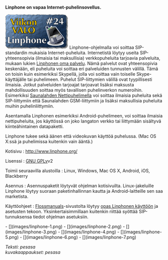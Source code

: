 <!--
Title: Linphone
Week: 1x24
Number: 24
Date: 2011/06/12
Pageimage: valo24-Linphone.png
Tags: Linux,Mac OS X,Windows,Android,iOS,Blackberry,Internet,Viestintä
-->

**Linphone on vapaa Internet-puhelinsovellus.**

![](images/valo24-Linphone.png "fig:valo24-Linphone.png") Linphone-ohjelmalla
voi soittaa SIP-standardin mukaisia Internet-puheluita. Internetistä
löytyy useita SIP-yhteensopivia (ilmaisia tai maksullisia)
verkkopuheluita tarjoavia palveluita, mukaan lukien [Linphonen oma
palvelu](http://www.linphone.org/eng/linphone/register-a-linphone-account.html).
Nämä palvelut ovat yhteensopivia keskenään, eli puheluita voi soittaa
eri palveluiden tunnusten välillä. Tämä on toisin kuin esimerkiksi
Skypellä, jolla voi soittaa vain toiselle Skype-käyttäjälle tai
puhelimeen. Puhelut SIP-liittymien välillä ovat tyypillisesti ilmaisia.
Jotkut palveluiden tarjoajat tarjoavat lisäksi maksusta mahdollisuuden
soittaa myös tavallisen puhelinverkon numeroihin. Esimerkiksi
[Saunalahden Nettipuhelimella](http://saunalahti.fi/nettipuhelin/) voi
soittaa ilmaisia puheluita sekä SIP-liittymiin että Saunalahden
GSM-liittymiin ja lisäksi maksullisia puheluita muihin
puhelinliittymiin.

Asentamalla Linphonen esimerkiksi Android-puhelimeen, voi soittaa
ilmaisia nettipuheluita, jos käyttössä on joko langaton verkko tai
liittymään sisältyvä kiinteähintainen datapaketti.

Linphone tukee sekä äänen että videokuvan käyttöä puhelussa. (Mac OS
X:ssä ja puhelimissa kuitenkin vain ääntä.)

Kotisivu
:   <http://www.linphone.org/>

Lisenssi
:   [GNU GPLv](GNU_GPL)v2

Toimii seuraavilla alustoilla
:   Linux, Windows, Mac OS X, Android, iOS, Blackberry

Asennus
:   Asennuspaketit löytyvät ohjelman kotisivuilta. Linux-jakeluille
    Linphone löytyy suoraan paketinhallinnan kautta ja
    Android-laitteille sen saa marketista.

Käyttöohjeet
:   [Flossmanuals](http://fi.flossmanuals.net/)-sivustolta löytyy [opas
    Linphonen käyttöön](http://fi.flossmanuals.net/linphone/index) ja
    asetusten tekoon. Yksinkertaisimmillaan kuitenkin riittää syöttää
    SIP-tunnuksensa tiedot ohjelman asetuksiin.

<div class="psgallery" markdown="1">
-   [](images/linphone-1.png)
-   [](images/linphone-2.png)
-   [](images/linphone-3.png)
-   [](images/linphone-4.png)
-   [](images/linphone-5.png)
-   [](images/linphone-6.png)
-   [](images/linphone-7.png)
</div>

*Teksti: pesasa* <br />
*kuvakaappaukset: pesasa*
